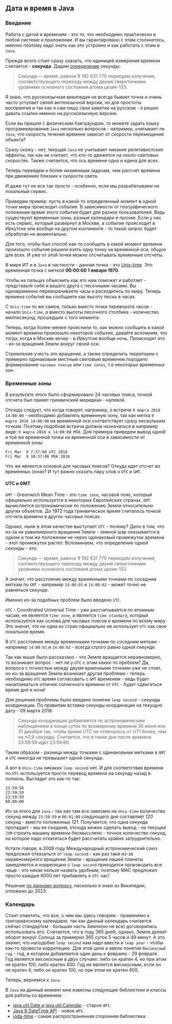 ## Дата и время в Java
### Введение
Работа с датой и временем - это то, что необходимо практически в любой системе и приложении.
И вы гарантировано с этим столкнетесь, именно поэтому надо знать как это устроено и как работать с этим в `Java`.


Прежде всего стоит сразу сказать, что единицей измерения времени считается - **секунда**.
Дадим [определение](https://ru.wikipedia.org/wiki/%D0%A1%D0%B5%D0%BA%D1%83%D0%BD%D0%B4%D0%B0) секунды:
> Секунда — время, равное 9 192 631 770 периодам излучения, соответствующего переходу между двумя сверхтонкими уровнями основного состояния атома цезия-133.


Я знаю, что русскоязычная википедия не всегда бывает точна и очень часто уступает своей англоязычной версии, но для простоты восприятия и так как я сам пишу свои заметки на русском -  я решил давать ссылки именно на русскоязычную версию.


Если вы пришли с физическим бэкграундом, то можете задать языку программирования `Java`
несколько вопросов - например, учитывает ли `Java`, что скорость течения времени зависит от скорости перемещения объекта?

Сразу скажу - нет, текущая `Java` не учитывает никакие релятивистские эффекты, так как не считает, что
кто-то движется на около-световых скоростях. Также считается, что ось времени одна и едина для всех.

Теперь перейдем к более низменным задачам, чем рассчет времени при движениях близких к скорости света.

И даже тут не все так просто - особенно, если мы разрабатываем не локальный сервис.

Приведем пример: пусть в какой-то определенный момент в одной точке мира происходит событие. В зависимости от географического положения
время этого события будет для разное пользователей.
Ведь существуют временные зоны, разные календари и прочее.
Если у нас есть сервис, который развернут в Москве, а событие происходит в Иркутске или вообще на другом континенте - то такой запрос будет обработан не моментально.

Для того, чтобы был способ как-то сообщить в какой момент времени произошло событие решили взять одну точку на временной оси, общую для всех.
И уже от этой точки можно отсчитывать временные отсчеты.

В мире ИТ и в `Java` в частности -  данная точка - это [Unix-time](https://ru.wikipedia.org/wiki/UNIX-%D0%B2%D1%80%D0%B5%D0%BC%D1%8F).
Это временная точка с меткой **00:00:00 1 января 1970**.

Чтобы на пальцах объяснить как это нам поможет и работает - представьте себя и вашего друга с песочными часами.
Вы одновременно переворачиваете часы и расходитесь по миру. Теперь времена событий вы сообщаете как высоту песка в часах.

С `Unix-time` то же самое, только вместо точки переворота часов - начало `Unix-time`,
а вместо высоты песочного столбика - количество миллисекунд, прошедших с того момента.

Теперь, когда более-менее прояснили то, как можно сообщить в какой момент времени произошло некоторое событие, давайте вспомним, что
тогда, когда в Москве вечер - в Иркутске вообще ночь. Происходит это - из-за вращения Земли вокруг своей оси.

Стремление учесть это вращение, а также определить территории с примерно одинаковым местным световым временем породило формирование `часовых поясов` или `time zones`, т.е некоторых временных зон.

### Временные зоны
В результате этого было сформировано 24 часовых пояса, точкой отсчета был принят гринвичский меридиан - нулевой.

Отсюда следует, что когда говорят, например, о встрече `9 марта 2018 14:00:00` - необходимо добавлять временную зону, так как метка `9 марта 2018 14:00:00` на временной оси соответствует сразу нескольким точкам. Поэтому подобная встреча должна назначаться в например виде: `9 марта 2018 в 14:00:00 MSK`.
Для примера приведем вывод одной и той же временной точки на временной оси в зависимости от временной зоны:
```
Fri Mar  9 7:37:00 UTC 2018
Fri Mar  9 10:37:00 MSK 2018
```

Что же является основой для часовых поясов? Откуда идет отсчет во временных зонах? И тут важно сказать пару слов о `UTC` и `GMT`.
#### UTC и GMT
`GMT` - Greenwich Mean Time - это `time zone`, часовой пояс, который официально используется в некоторых Европейских странах.
`GMT` вычисляется *астрономически* по положению Земли относительно других объектов.
До 1972 года гринвическое время считалось точкой отсчета времени в других часовых поясах.

Однако, ныне в этом качестве выступает `UTC` - почему?
Дело в том, что из-за не равномерного вращения Земли - земной шар оказывается в одном и том же положении не через одинаковый промежуток времени - этот промежуток растет.
Вспоминаем, что определение одной секунды - это:
> Секунда — время, равное 9 192 631 770 периодам излучения, соответствующего переходу между двумя сверхтонкими уровнями основного состояния атома цезия-133.

А значит, что расстояние между временными точками по соседним меткам по `GMT` - например `14:00:01` и `14:00:02` - может точно не равняться секунде.

Именно из-за подобных проблем было введено `UTC`.

`UTC` - Coordinated Universal Time - уже рассчитывается по атомным часам, не является `time zone`, а является `time standard`,
который используется как основа для часовых поясов и времени по всему миру.
Это значит, что ни одна из стран официально не использует `UTC` как свое локальное время.

В `UTC` расстояние между временными точками по соседним меткам - например `14:00:01` и `14:00:02` - всегда строго равно одной секунде.

Так как выше было рассказано - что Земля вращается неравномерно, то возникает вопрос - нет ли у `UTC` с этим каких-то проблем? Да, вопроса с точностью между двумя врменными точками уже не стоит, но из-за вращения Земли возникает другая проблема - теперь необходимо `UTC` время согласовать с `GMT` временем - ведь будет накапливаться отличие солнечного времени от `UTC` - будет сдвигаться время дня и ночи!

Для решения проблемы было введено понятие `leap second` - секунды координации. По правилам вставки секунды координации на текущую дату - 09 марта 2018:
> Секунда координации добавляется по астрономическим наблюдениям в конце суток по всемирному времени 30 июня или 31 декабря так, чтобы время UTC не отличалось от UT1 более, чем на ±0,9 секунды. Считается, что в такие дни после времени 23:59:59 идёт 23:59:60.

Таким образом - разница между точками с одинаковыми метками в `GMT` и `UTC` никогда не превышает одной секунды.

А вот в `Unix-time` никаких `leap second` нет. И для соответствия времени по `UTC` используется просто перевод времени на секунду назад в полночь.
Выглядит это как-то так:
```
23:59:58
23:59:59
23:59:59
00:00:00
```

Из-за этого для `Java` - так как там все завязано на `Unix-time` количество секунд между `23:59:59` и `00:01:00` следующего дня составляет *120* секунд - вместо положенных *121*.
Получается, что одна секунда пропадает - мы ее съедаем, отсюда можно сделать вывод - на текущей `JVM` строить машину времени бесмысслено - точное количество секунд, на которое надо откатиться будет рассчитать крайне затруднительно.

Кстати говоря, в 2009 году Международный астрономический союз предложил отказаться от `leap second` - как раз таки из-за неравномерного вращения Земли - вращение нашей планеты замедляется и корреляцию с `leap second` приходится производить все чаще - это никак нельзя назвать удобным, поэтому MAC предложил просто каждые 6000 лет  прибавлять к `UTC` час!

Решение [по данному вопросу](https://ru.wikipedia.org/wiki/%D0%A1%D0%B5%D0%BA%D1%83%D0%BD%D0%B4%D0%B0_%D0%BA%D0%BE%D0%BE%D1%80%D0%B4%D0%B8%D0%BD%D0%B0%D1%86%D0%B8%D0%B8), насколько я знаю из Википедии, отложено до 2023.

### Календарь
Стоит отметить, что все, о чем мы здесь говорим - применимо к григорианскому календарю, так как данный календарь считается сейчас стандартом - большая часть Земли(но не все) договорилась использовать его.
Считается, что в году 365 дней, однако, Земля делает оборот вокруг Солнца за примерно 365 суток 5 часов и 49 минут.
А это значит, что наподобие `leap second` нам надо ввести и `leap year` - чтобы как-то провести корреляцию.
Для этой цели и ввели понятие `Високосный год` - год, в котором добавляется один день к февралю - 29 февраля.
Год является високосным в двух случаях: либо он кратен 4, но при этом не кратен 100, либо кратен 400. Год не является високосным, если он не кратен 4, либо он кратен 100, но при этом не кратен 400.


Теперь, вернемся к `Java`.


В `Java` на данный момент мне извесны следующие библиотеки и классы для работы со временем:
* [java.util.Date и java.util.Calendar](./date_and_calendar.md) - старое `API`.
* [Java 8 DateTime API](./TimeAPI.md) - новое `API`.
* [joda-time](./joda-time.md) - самая распространенная сторонняя библиотека.
